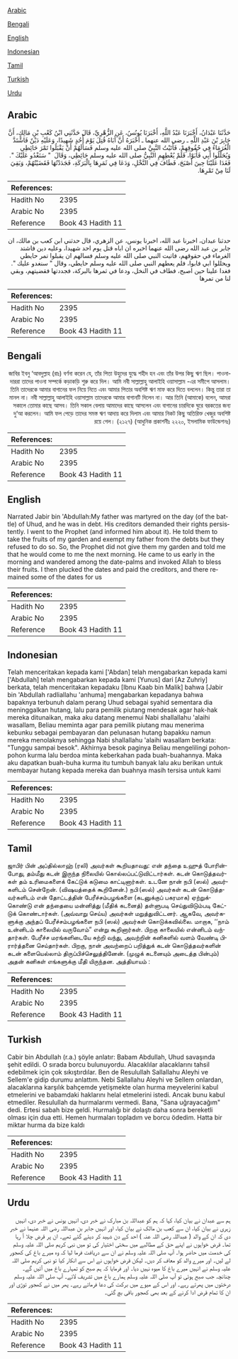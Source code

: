 [Arabic](#arabic)

[Bengali](#bengali)

[English](#english)

[Indonesian](#indonesian)

[Tamil](#tamil)

[Turkish](#turkish)

[Urdu](#urdu)

## Arabic


<div dir="rtl" lang="ar" style={{fontSize:'larger',backgroundColor:'#f8f9fa',padding:20}}>
حَدَّثَنَا عَبْدَانُ، أَخْبَرَنَا عَبْدُ اللَّهِ، أَخْبَرَنَا يُونُسُ، عَنِ الزُّهْرِيِّ، قَالَ حَدَّثَنِي ابْنُ كَعْبِ بْنِ مَالِكٍ، أَنَّ جَابِرَ بْنَ عَبْدِ اللَّهِ ـ رضى الله عنهما ـ أَخْبَرَهُ أَنَّ أَبَاهُ قُتِلَ يَوْمَ أُحُدٍ شَهِيدًا، وَعَلَيْهِ دَيْنٌ فَاشْتَدَّ الْغُرَمَاءُ فِي حُقُوقِهِمْ، فَأَتَيْتُ النَّبِيَّ صلى الله عليه وسلم فَسَأَلَهُمْ أَنْ يَقْبَلُوا تَمْرَ حَائِطِي وَيُحَلِّلُوا أَبِي فَأَبَوْا، فَلَمْ يُعْطِهِمِ النَّبِيُّ صلى الله عليه وسلم حَائِطِي، وَقَالَ ‏ "‏ سَنَغْدُو عَلَيْكَ ‏"‏‏.‏ فَغَدَا عَلَيْنَا حِينَ أَصْبَحَ، فَطَافَ فِي النَّخْلِ، وَدَعَا فِي ثَمَرِهَا بِالْبَرَكَةِ، فَجَدَدْتُهَا فَقَضَيْتُهُمْ، وَبَقِيَ لَنَا مِنْ تَمْرِهَا‏.‏
</div>
<div style={{backgroundColor:'#f8f9fa',padding:20, marginBottom: 10}}><table> <thead> <tr> <th>References:</th> <th></th> </tr> </thead> <tbody><tr><td>Hadith No</td><td>2395</td></tr><tr><td>Arabic No</td><td>2395</td></tr><tr><td>Reference</td><td>Book 43 Hadith 11</td></tr></tbody></table></div>


<div dir="rtl" lang="ar" style={{fontSize:'larger',backgroundColor:'#f8f9fa',padding:20}}>
حدثنا عبدان، اخبرنا عبد الله، اخبرنا يونس، عن الزهري، قال حدثني ابن كعب بن مالك، ان جابر بن عبد الله رضى الله عنهما اخبره ان اباه قتل يوم احد شهيدا، وعليه دين فاشتد الغرماء في حقوقهم، فاتيت النبي صلى الله عليه وسلم فسالهم ان يقبلوا تمر حايطي ويحللوا ابي فابوا، فلم يعطهم النبي صلى الله عليه وسلم حايطي، وقال " سنغدو عليك ". فغدا علينا حين اصبح، فطاف في النخل، ودعا في ثمرها بالبركة، فجددتها فقضيتهم، وبقي لنا من تمرها
</div>
<div style={{backgroundColor:'#f8f9fa',padding:20, marginBottom: 10}}><table> <thead> <tr> <th>References:</th> <th></th> </tr> </thead> <tbody><tr><td>Hadith No</td><td>2395</td></tr><tr><td>Arabic No</td><td>2395</td></tr><tr><td>Reference</td><td>Book 43 Hadith 11</td></tr></tbody></table></div>

## Bengali


<div dir="rtl" lang="bn" style={{fontSize:'larger',backgroundColor:'#f8f9fa',padding:20}}>
জাবির ইবনু ‘আবদুল্লাহ (রাঃ) বর্ণনা করেন যে, তাঁর পিতা উহুদের যুদ্ধে শহীদ হন এবং তাঁর উপর কিছু ঋণ ছিল। পাওনাদাররা তাদের পাওনা সম্পর্কে কড়াকড়ি শুরু করে দিল। আমি নবী সাল্লাল্লাহু আলাইহি ওয়াসাল্লাম -এর সমীপে আসলাম। তিনি তাদেরকে আমার বাগানের ফল নিয়ে নিতে এবং আমার পিতার অবশিষ্ট ঋণ মাফ করে দিতে বললেন। কিন্তু তারা তা মানল না। নবী সাল্লাল্লাহু আলাইহি ওয়াসাল্লাম তাদেরকে আমার বাগানটি দিলেন না। আর তিনি (আমাকে) বলেন, আমরা সকালে তোমার কাছে আসব। তিনি সকাল বেলায় আমাদের কাছে আসলেন এবং বাগানের চারদিকে ঘুরে বরকতের জন্য দু‘আ করলেন। আমি ফল পেড়ে তাদের সমস্ত ঋণ আদায় করে দিলাম এবং আমার নিকট কিছু অতিরিক্ত খেজুর অবশিষ্ট রয়ে গেল। (২১২৭) (আধুনিক প্রকাশনীঃ ২২২০, ইসলামিক ফাউন্ডেশনঃ)
</div>
<div style={{backgroundColor:'#f8f9fa',padding:20, marginBottom: 10}}><table> <thead> <tr> <th>References:</th> <th></th> </tr> </thead> <tbody><tr><td>Hadith No</td><td>2395</td></tr><tr><td>Arabic No</td><td>2395</td></tr><tr><td>Reference</td><td>Book 43 Hadith 11</td></tr></tbody></table></div>

## English


<div dir="ltr" lang="en" style={{fontSize:'larger',backgroundColor:'#f8f9fa',padding:20}}>
Narrated Jabir bin 'Abdullah:My father was martyred on the day (of the battle) of Uhud, and he was in debt. His creditors demanded their rights persistently. I went to the Prophet (and informed him about it). He told them to take the fruits of my garden and exempt my father from the debts but they refused to do so. So, the Prophet did not give them my garden and told me that he would come to me the next morning. He came to us early in the morning and wandered among the date-palms and invoked Allah to bless their fruits. I then plucked the dates and paid the creditors, and there remained some of the dates for us
</div>
<div style={{backgroundColor:'#f8f9fa',padding:20, marginBottom: 10}}><table> <thead> <tr> <th>References:</th> <th></th> </tr> </thead> <tbody><tr><td>Hadith No</td><td>2395</td></tr><tr><td>Arabic No</td><td>2395</td></tr><tr><td>Reference</td><td>Book 43 Hadith 11</td></tr></tbody></table></div>

## Indonesian


<div dir="ltr" lang="id" style={{fontSize:'larger',backgroundColor:'#f8f9fa',padding:20}}>
Telah menceritakan kepada kami ['Abdan] telah mengabarkan kepada kami ['Abdullah] telah mengabarkan kepada kami [Yunus] dari [Az Zuhriy] berkata, telah menceritakan kepadaku [Ibnu Kaab bin Malik] bahwa [Jabir bin 'Abdullah radliallahu 'anhuma] mengabarkan kepadanya bahwa bapaknya terbunuh dalam perang Uhud sebagai syahid sementara dia meninggalkan hutang, lalu para pemilik piutang mendesak agar hak-hak mereka ditunaikan, maka aku datang menemui Nabi shallallahu 'alaihi wasallam, Beliau meminta agar para pemilik piutang mau menerima kebunku sebagai pembayaran dan pelunasan hutang bapakku namun mereka menolaknya sehingga Nabi shallallahu 'alaihi wasallam berkata: "Tunggu sampai besok". Akhirnya besok paginya Beliau mengelilingi pohon-pohon kurma lalu berdoa minta keberkahan pada buah-buahannya. Maka aku dapatkan buah-buha kurma itu tumbuh banyak lalu aku berikan untuk membayar hutang kepada mereka dan buahnya masih tersisa untuk kami
</div>
<div style={{backgroundColor:'#f8f9fa',padding:20, marginBottom: 10}}><table> <thead> <tr> <th>References:</th> <th></th> </tr> </thead> <tbody><tr><td>Hadith No</td><td>2395</td></tr><tr><td>Arabic No</td><td>2395</td></tr><tr><td>Reference</td><td>Book 43 Hadith 11</td></tr></tbody></table></div>

## Tamil


<div dir="ltr" lang="ta" style={{fontSize:'larger',backgroundColor:'#f8f9fa',padding:20}}>
ஜாபிர் பின் அப்தில்லாஹ் (ரலி) அவர்கள் கூறியதாவது: என் தந்தை உஹுத் போரின்போது, தம்மீது கடன் இருந்த நிலையில் கொல்லப்பட்டுவிட்டார்கள். கடன் கொடுத்தவர்கள் தம் உரிமைகளைக் கேட்டுக் கடுமை காட்டினார்கள். உடனே நான் நபி (ஸல்) அவர்களிடம் சென்றேன். (விஷயத்தைக் கூறினேன்.) நபி (ஸல்) அவர்கள் கடன் கொடுத்தவர்களிடம் என் தோட்டத்தின் பேரீச்சம்பழங்களை (கடனுக்குப் பகரமாக) ஏற்றுக்கொண்டு என் தந்தையை மன்னித்து (மீதிக் கடனைத்) தள்ளுபடி செய்துவிடும்படி கேட்டுக் கொண்டார்கள். (அவ்வாறு செய்ய) அவர்கள் மறுத்துவிட்டனர். ஆகவே, அவர்களுக்கு அந்தப் பேரீச்சம்பழங்களை நபி (ஸல்) அவர்கள் கொடுக்கவில்லை. மாறாக, ‘‘நாம் உன்னிடம் காலையில் வருவோம்” என்று கூறினார்கள். பிறகு காலையில் என்னிடம் வந்தார்கள். பேரீச்ச மரங்களிடையே சுற்றி வந்து, அவற்றின் கனிகளில் வளம் வேண்டி பிரார்த்தனை செய்தார்கள். பிறகு, நான் அவற்றைப் பறித்துக் கடன் கொடுத்தவர்களின் கடன் களையெல்லாம் திருப்பிச்செலுத்தினேன். (முழுக் கடனையும் அடைத்த பின்பும்) அதன் கனிகள் எங்களுக்கு மீதி யிருந்தன. அத்தியாயம் :
</div>
<div style={{backgroundColor:'#f8f9fa',padding:20, marginBottom: 10}}><table> <thead> <tr> <th>References:</th> <th></th> </tr> </thead> <tbody><tr><td>Hadith No</td><td>2395</td></tr><tr><td>Arabic No</td><td>2395</td></tr><tr><td>Reference</td><td>Book 43 Hadith 11</td></tr></tbody></table></div>

## Turkish


<div dir="ltr" lang="tr" style={{fontSize:'larger',backgroundColor:'#f8f9fa',padding:20}}>
Cabir bin Abdullah (r.a.) şöyle anlatır: Babam Abdullah, Uhud savaşında şehit edildi. O sırada borcu bulunuyordu. Alacaklılar alacaklarını tahsil edebilmek için çok sıkıştırdılar. Ben de Resulullah Sallallahu Aleyhi ve Sellem'e gidip durumu anlattım. Nebi Sallallahu Aleyhi ve Sellem onlardan, alacaklarına karşılık bahçemde yetişmekte olan hurma meyvelerini kabul etmelerini ve babamdaki haklarını helal etmelerini istedi. Ancak bunu kabul etmediler. Resulullah da hurmalarımı vermedi. Bana, "Sana uğrayacağım" dedi. Ertesi sabah bize geldi. Hurmalığı bir dolaştı daha sonra bereketli olması için dua etti. Hemen hurmaları topladım ve borcu ödedim. Hatta bir miktar hurma da bize kaldı
</div>
<div style={{backgroundColor:'#f8f9fa',padding:20, marginBottom: 10}}><table> <thead> <tr> <th>References:</th> <th></th> </tr> </thead> <tbody><tr><td>Hadith No</td><td>2395</td></tr><tr><td>Arabic No</td><td>2395</td></tr><tr><td>Reference</td><td>Book 43 Hadith 11</td></tr></tbody></table></div>

## Urdu


<div dir="rtl" lang="ur" style={{fontSize:'larger',backgroundColor:'#f8f9fa',padding:20}}>
ہم سے عبدان نے بیان کیا، کہا کہ ہم کو عبداللہ بن مبارک نے خبر دی، انہیں یونس نے خبر دی، انہیں زہری نے بیان کیا، ان سے کعب بن مالک نے بیان کیا، اور انہیں جابر بن عبداللہ رضی اللہ عنہما نے خبر دی کہ ان کے والد ( عبداللہ رضی اللہ عنہ ) احد کے دن شہید کر دیئے گئے تھے۔ ان پر قرض چلا آ رہا تھا۔ قرض خواہوں نے اپنے حق کے مطالبے میں سختی اختیار کی تو میں نبی کریم صلی اللہ علیہ وسلم کی خدمت میں حاضر ہوا۔ آپ صلی اللہ علیہ وسلم نے ان سے دریافت فرما لیا کہ وہ میرے باغ کی کھجور لے لیں۔ اور میرے والد کو معاف کر دیں۔ لیکن قرض خواہوں نے اس سے انکار کیا تو نبی کریم صلی اللہ علیہ وسلم نے انہیں میرے باغ کا میوہ نہیں دیا۔ اور فرمایا کہ ہم صبح کو تمہارے باغ میں آئیں گے۔ چنانچہ جب صبح ہوئی تو آپ صلی اللہ علیہ وسلم ہمارے باغ میں تشریف لائے۔ آپ صلی اللہ علیہ وسلم درختوں میں پھرتے رہے۔ اور اس کے میوے میں برکت کی دعا فرماتے رہے۔ پھر میں نے کھجور توڑی اور ان کا تمام قرض ادا کرنے کے بعد بھی کھجور باقی بچ گئی۔
</div>
<div style={{backgroundColor:'#f8f9fa',padding:20, marginBottom: 10}}><table> <thead> <tr> <th>References:</th> <th></th> </tr> </thead> <tbody><tr><td>Hadith No</td><td>2395</td></tr><tr><td>Arabic No</td><td>2395</td></tr><tr><td>Reference</td><td>Book 43 Hadith 11</td></tr></tbody></table></div>